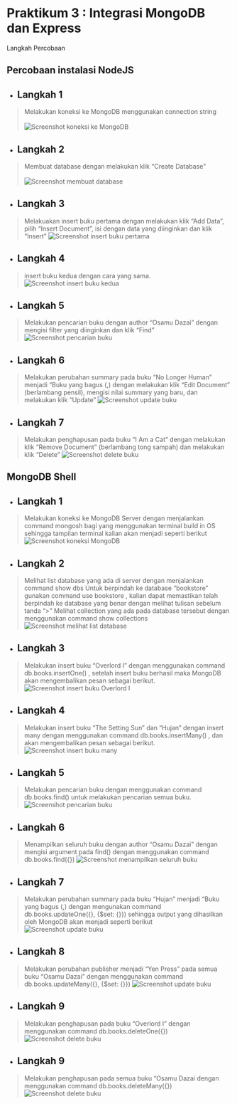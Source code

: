 # Praktikum 3 : Integrasi MongoDB dan Express

Langkah Percobaan
## Percobaan instalasi NodeJS
* ## Langkah 1 
> Melakukan koneksi ke MongoDB menggunakan connection string <br /><br />
![Screenshot koneksi ke MongoDB](../Screenshoot/Modul2/1.png)

* ## Langkah 2 
> Membuat database dengan melakukan klik “Create Database” <br /><br />
![Screenshot membuat database](../Screenshoot/Modul2/2.png)

* ## Langkah 3 
> Melakuakan insert buku pertama dengan melakukan klik “Add Data”, pilih “Insert
Document”, isi dengan data yang diinginkan dan klik “Insert”
![Screenshot insert buku pertama](../Screenshoot/Modul2/3.png)

* ## Langkah 4 
> insert buku kedua dengan cara yang sama.
![Screenshot insert buku kedua](../Screenshoot/Modul2/4.png)

* ## Langkah 5
> Melakukan pencarian buku dengan author “Osamu Dazai” dengan mengisi filter yang
diinginkan dan klik “Find”
![Screenshot pencarian buku](../Screenshoot/Modul2/5.png)

* ## Langkah 6
> Melakukan perubahan summary pada buku “No Longer Human” menjadi “Buku yang
bagus (<NAMA>,<NIM>) dengan melakukan klik “Edit Document” (berlambang
pensil), mengisi nilai summary yang baru, dan melakukan klik “Update”
![Screenshot update buku](../Screenshoot/Modul2/6.png)

* ## Langkah 7
> Melakukan penghapusan pada buku “I Am a Cat” dengan melakukan klik “Remove
Document” (berlambang tong sampah) dan melakukan klik “Delete”
![Screenshot delete buku](../Screenshoot/Modul2/7.png)

## MongoDB Shell
* ## Langkah 1
> Melakukan koneksi ke MongoDB Server dengan menjalankan command mongosh bagi
yang menggunakan terminal build in OS sehingga tampilan terminal kalian akan
menjadi seperti berikut
![Screenshot koneksi MongoDB](../Screenshoot/Modul2/8.png)

* ## Langkah 2
> Melihat list database yang ada di server dengan menjalankan command
show dbs
> Untuk berpindah ke database “bookstore” gunakan command use bookstore , kalian
dapat memastikan telah berpindah ke database yang benar dengan melihat tulisan
sebelum tanda “>”
> Melihat collection yang ada pada database tersebut dengan
menggunakan command show collections
![Screenshot melihat list database](../Screenshoot/Modul2/9.png)

* ## Langkah 3
> Melakukan insert buku “Overlord I” dengan menggunakan command
db.books.insertOne(<data kalian>) , setelah insert buku berhasil maka MongoDB akan
mengembalikan pesan sebagai berikut.
![Screenshot insert buku Overlord I](../Screenshoot/Modul2/10.png)

* ## Langkah 4
> Melakukan insert buku “The Setting Sun” dan “Hujan” dengan insert many dengan
menggunakan command db.books.insertMany(<data kalian>) , dan akan mengembalikan pesan sebagai berikut.
![Screenshot insert buku many](../Screenshoot/Modul2/11.png)

* ## Langkah 5
> Melakukan pencarian buku dengan menggunakan command db.books.find() untuk
melakukan pencarian semua buku.
![Screenshot pencarian buku](../Screenshoot/Modul2/12.png)

* ## Langkah 6
> Menampilkan seluruh buku dengan author “Osamu Dazai” dengan mengisi argument
pada find() dengan menggunakan command db.books.find({<filter yang ingin
diisi>})
![Screenshot menampilkan seluruh buku](../Screenshoot/Modul2/13.png)

* ## Langkah 7
> Melakukan perubahan summary pada buku “Hujan” menjadi “Buku yang bagus
(<NAMA>,<NIM>) dengan mengunakan command db.books.updateOne({<filter>},
{$set: {<data yang akan di update>}}) sehingga output yang dihasilkan oleh MongoDB
akan menjadi seperti berikut
![Screenshot update buku](../Screenshoot/Modul2/14.png)

* ## Langkah 8
> Melakukan perubahan publisher menjadi “Yen Press” pada semua buku “Osamu
Dazai” dengan menggunakan command db.books.updateMany({<filter>}, {$set: {<data
yang akan di update>}})
![Screenshot update buku](../Screenshoot/Modul2/15.png)

* ## Langkah 9
> Melakukan penghapusan pada buku “Overlord I” dengan menggunakan command
db.books.deleteOne({<argument>})
![Screenshot delete buku](../Screenshoot/Modul2/16.png)

* ## Langkah 9
> Melakukan penghapusan pada semua buku “Osamu Dazai dengan menggunakan
command db.books.deleteMany({<argument>})
![Screenshot delete buku](../Screenshoot/Modul2/17.png)












